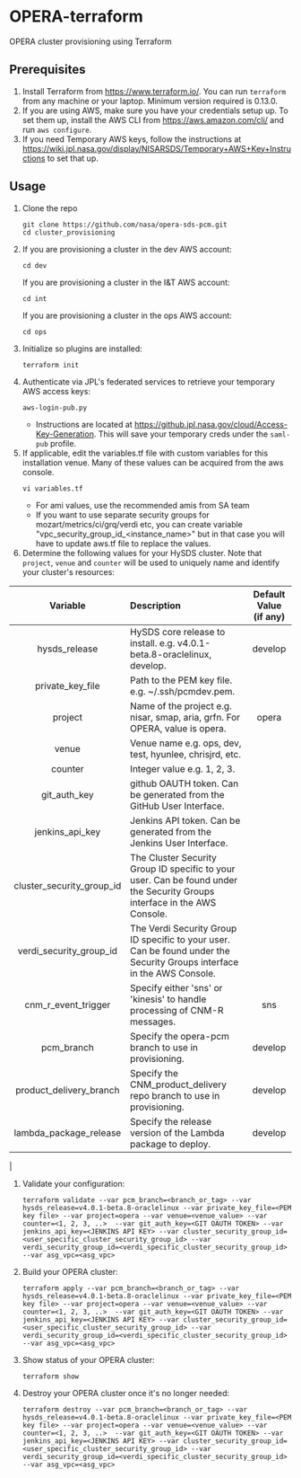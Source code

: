 # OPERA-terraform
OPERA cluster provisioning using Terraform

## Prerequisites
1. Install Terraform from https://www.terraform.io/. You can run `terraform` from any machine or your laptop. Minimum version required is 0.13.0.
1. If you are using AWS, make sure you have your credentials setup up. To set them up, install the AWS CLI from https://aws.amazon.com/cli/ and run `aws configure`.
1. If you need Temporary AWS keys, follow the instructions at https://wiki.jpl.nasa.gov/display/NISARSDS/Temporary+AWS+Key+Instructions to set that up.

## Usage
1. Clone the repo
   ```
   git clone https://github.com/nasa/opera-sds-pcm.git
   cd cluster_provisioning
   ```
1. If you are provisioning a cluster in the dev AWS account:
   ```
   cd dev
   ```
   If you are provisioning a cluster in the I&T AWS account:
   ```
   cd int
   ```
   If you are provisioning a cluster in the ops AWS account:
   ```
   cd ops
   ```
1. Initialize so plugins are installed:
   ```
   terraform init
   ```
1. Authenticate via JPL's federated services to retrieve your temporary AWS access keys:
   ```
   aws-login-pub.py
   ```
    - Instructions are located at https://github.jpl.nasa.gov/cloud/Access-Key-Generation. This will save your temporary creds under the `saml-pub` profile.
1. If applicable, edit the variables.tf file with custom variables for this installation venue. Many of these values can be acquired from the aws console.
   ```
   vi variables.tf
   ```
    - For ami values, use the recommended amis from SA team
    - If you want to use separate security groups for mozart/metrics/ci/grq/verdi etc, you can create variable "vpc_security_group_id_<instance_name>" but in that case you will have to update aws.tf file to replace the values.
1. Determine the following values for your HySDS cluster. Note that `project`, `venue` and `counter` will be used to uniquely name and identify your cluster's resources:

| Variable          | Description              | Default Value (if any) |
|:-----------------:|:-------------------------|:----------------------:|
| hysds_release     | HySDS core release to install. e.g. v4.0.1-beta.8-oraclelinux, develop. | develop |
| private_key_file  | Path to the PEM key file. e.g. ~/.ssh/pcmdev.pem. |
| project           | Name of the project e.g. nisar, smap, aria, grfn. For OPERA, value is opera. | opera |
| venue             | Venue name e.g. ops, dev, test, hyunlee, chrisjrd, etc. |
| counter           | Integer value e.g. 1, 2, 3. |
| git_auth_key      | github OAUTH token. Can be generated from the GitHub User Interface. |
| jenkins_api_key   | Jenkins API token. Can be generated from the Jenkins User Interface. |
| cluster_security_group_id | The Cluster Security Group ID specific to your user. Can be found under the Security Groups interface in the AWS Console. |
| verdi_security_group_id | The Verdi Security Group ID specific to your user. Can be found under the Security Groups interface in the AWS Console. |
| cnm_r_event_trigger | Specify either 'sns' or 'kinesis' to handle processing of CNM-R messages. | sns |
| pcm_branch | Specify the opera-pcm branch to use in provisioning. | develop |
| product_delivery_branch | Specify the CNM_product_delivery repo branch to use in provisioning. | develop | 
| lambda_package_release | Specify the release version of the Lambda package to deploy. | develop |
| 
1. Validate your configuration:
   ```
   terraform validate --var pcm_branch=<branch_or_tag> --var hysds_release=v4.0.1-beta.8-oraclelinux --var private_key_file=<PEM key file> --var project=opera --var venue=<venue_value> --var counter=<1, 2, 3, ..>  --var git_auth_key=<GIT OAUTH TOKEN> --var jenkins_api_key=<JENKINS API KEY> --var cluster_security_group_id=<user_specific_cluster_security_group_id> --var verdi_security_group_id=<verdi_specific_cluster_security_group_id> --var asg_vpc=<asg_vpc>
   ```
1. Build your OPERA cluster:
   ```
   terraform apply --var pcm_branch=<branch_or_tag> --var hysds_release=v4.0.1-beta.8-oraclelinux --var private_key_file=<PEM key file> --var project=opera --var venue=<venue_value> --var counter=<1, 2, 3, ..>  --var git_auth_key=<GIT OAUTH TOKEN> --var jenkins_api_key=<JENKINS API KEY> --var cluster_security_group_id=<user_specific_cluster_security_group_id> --var verdi_security_group_id=<verdi_specific_cluster_security_group_id> --var asg_vpc=<asg_vpc>
   ```
1. Show status of your OPERA cluster:
   ```
   terraform show
   ```
1. Destroy your OPERA cluster once it's no longer needed:
   ```
   terraform destroy --var pcm_branch=<branch_or_tag> --var hysds_release=v4.0.1-beta.8-oraclelinux --var private_key_file=<PEM key file> --var project=opera --var venue=<venue_value> --var counter=<1, 2, 3, ..>  --var git_auth_key=<GIT OAUTH TOKEN> --var jenkins_api_key=<JENKINS API KEY> --var cluster_security_group_id=<user_specific_cluster_security_group_id> --var verdi_security_group_id=<verdi_specific_cluster_security_group_id> --var asg_vpc=<asg_vpc>
   ```
